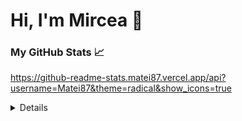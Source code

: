 # Hi, I'm Mircea 👋


### My GitHub Stats 📈
https://github-readme-stats.matei87.vercel.app/api?username=Matei87&theme=radical&show_icons=true

<details>
<img align="left" src="https://github-readme-stats.matei87.vercel.app/api/pin/?username=Matei87&theme=radical&repo=github-readme-stats" />
<img align="center" src="https://github-readme-stats.matei87.vercel.app/api?username=Matei87&theme=radical&show_icons=true" />
</details>
